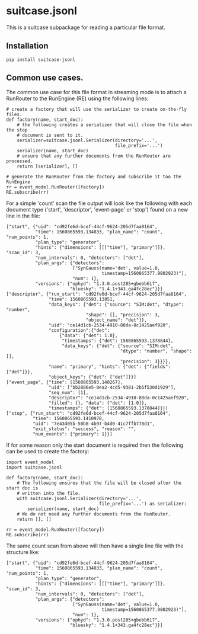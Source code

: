 # suitcase.jsonl

This is a suitcase subpackage for reading a particular file format.

## Installation

```
pip install suitcase-jsonl
```

## Common use cases.
The common use case for this file format in streaming mode is to attach a
RunRouter to the RunEngine (RE) using the following lines:

```
# create a factory that will use the serializer to create on-the-fly files.
def factory(name, start_doc):
    # the following creates a serializer that will close the file when the stop
    # document is sent to it.
    serializer=suitcase.jsonl.Serializer(directory='...',
                                         file_prefix='...')
    serializer(name, start_doc)
    # ensure that any further documents from the RunRouter are processed.
    return [serializer], []

# generate the RunRouter from the factory and subscribe it too the RunEngine
rr = event_model.RunRouter([factory])
RE.subscribe(rr)
```

For a simple 'count' scan the file output will look like the following with
each document type ('start', 'descriptor', 'event-page' or 'stop') found on a
new line in the file:

```
["start", {"uid": "cd92fe6d-bcef-44cf-9624-205d7faa8164",
           "time": 1560865593.134833, "plan_name": "count", "num_points": 1,
           "plan_type": "generator",
           "hints": {"dimensions": [[["time"], "primary"]]}, "scan_id": 3,
           "num_intervals": 0, "detectors": ["det"],
           "plan_args": {"detectors":
                         ["SynGauss(name='det', value=1.0,
                                    timestamp=1560865377.9802923)"],
                         "num": 1},
           "versions": {"ophyd": "1.3.0.post285+gbebb617",
                        "bluesky": "1.4.1+343.ga4fc28ec"}}]
["descriptor", {"run_start": "cd92fe6d-bcef-44cf-9624-205d7faa8164",
                "time": 1560865593.13851,
                "data_keys": {"det": {"source": "SIM:det", "dtype": "number",
                              "shape": [], "precision": 3,
                              "object_name": "det"}},
                "uid": "ce14d1cb-2534-4910-88da-0c1425aef920",
                "configuration":{"det":
                    {"data": {"det": 1.0},
                     "timestamps": {"det": 1560865593.1378844},
                     "data_keys": {"det": {"source": "SIM:det",
                                           "dtype": "number", "shape": [],
                                           "precision": 3}}}},
                "name": "primary", "hints": {"det": {"fields": ["det"]}},
                "object_keys": {"det": ["det"]}}]
["event_page", {"time": [1560865593.140267],
                "uid": ["bb2886e5-0ea2-4cd5-9381-2b5f530d1929"],
                "seq_num": [1],
                "descriptor": "ce14d1cb-2534-4910-88da-0c1425aef920",
                "filled": {}, "data": {"det": [1.0]},
                "timestamps": {"det": [1560865593.1378844]}}]
["stop", {"run_start": "cd92fe6d-bcef-44cf-9624-205d7faa8164",
          "time": 1560865593.1410978,
          "uid": "7e43d05b-50b8-4b97-b4d0-41c7ffb778d1",
          "exit_status": "success", "reason": "",
          "num_events": {"primary": 1}}]
```

If for some reason only the start document is required then the following can
be used to create the factory:

```
import event_model
import suitcase.jsonl

def factory(name, start_doc):
    # The following ensures that the file will be closed after the start doc is
    # written into the file.
    with suitcase.jsonl.Serializer(directory='...',
                                   file_prefix='...') as serializer:
        serializer(name, start_doc)
    # We do not need any further documents from the RunRouter.
    return [], []

rr = event_model.RunRouter([factory])
RE.subscribe(rr)
```

The same count scan from above will then have a single line file with the
structure like:

```
["start", {"uid": "cd92fe6d-bcef-44cf-9624-205d7faa8164",
           "time": 1560865593.134833, "plan_name": "count", "num_points": 1,
           "plan_type": "generator",
           "hints": {"dimensions": [[["time"], "primary"]]}, "scan_id": 3,
           "num_intervals": 0, "detectors": ["det"],
           "plan_args": {"detectors":
                         ["SynGauss(name='det', value=1.0,
                                    timestamp=1560865377.9802923)"],
                         "num": 1},
           "versions": {"ophyd": "1.3.0.post285+gbebb617",
                        "bluesky": "1.4.1+343.ga4fc28ec"}}]

```

